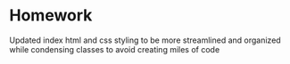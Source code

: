 # Homework

Updated index html and css styling to be more streamlined and organized while condensing classes to avoid creating miles of code
